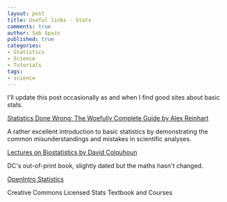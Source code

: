 ```yaml
---
layout: post
title: Useful links - Stats
comments: true
author: Seb Spain
published: true
categories:
- Statistics
- Science
- Tutorials
tags:
- science
---
```


I'll update this post occasionally as and when I find good sites about basic stats.

[Statistics Done Wrong: The Woefully Complete Guide by Alex Reinhart](http://www.refsmmat.com/statistics/index.html)

A rather excellent introduction to basic statistics by demonstrating the common misunderstandings and mistakes in scientific analyses.

[Lectures on Biostatistics by David Colquhoun](http://www.dcscience.net/Lectures_on_biostatistics-ocr4.pdf)

DC's out-of-print book, slightly dated but the maths hasn't changed.

[OpenIntro Statistics](http://www.openintro.org/stat/)

Creative Commons Licensed Stats Textbook and Courses
